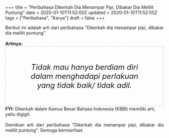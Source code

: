 +++
title = "Peribahasa Dikerkah Dia Menampar Pipi, Dibakar Dia Melilit Puntung"
date = 2020-01-10T11:52:00Z
updated = 2020-01-10T11:52:55Z
tags = ["Peribahasa", "Karya"]
draft = false
+++

<div dir="ltr" style="text-align: left;" trbidi="on"><div style="text-align: justify;">Berikut ini adalah arti dari peribahasa “Dikerkah dia menampar pipi, dibakar dia melilit puntung”.</div><br /><div style="text-align: justify;"><b>Artinya:</b></div><div style="border: 2px dashed #ddd; font-size: 24px; height: auto; margin: 0 auto; padding: 50px; text-align: center; width: auto;"><i>Tidak mau hanya berdiam diri dalam menghadapi perlakuan yang tidak baik/ tidak adil.</i></div><b>FYI:</b> Dikerkah dalam Kamus Besar Bahasa Indonesia (KBBI) memiliki arti, yaitu digigit.<br /><br /><div style="text-align: justify;">Demikian arti dari peribahasa "Dikerkah dia menampar pipi, dibakar dia melilit puntung". Semoga bermanfaat.</div></div>
